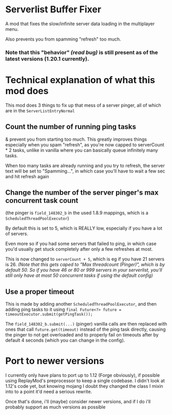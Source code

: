 # Serverlist Buffer Fixer
A mod that fixes the slow/infinite server data loading in the multiplayer menu. 

Also prevents you from spamming "refresh" too much.

### Note that this "behavior" *(read bug)* is still present as of the latest versions (1.20.1 currently).

# Technical explanation of what this mod does
This mod does 3 things to fix up that mess of a server pinger, all of which are in the `ServerListEntryNormal`

## Count the number of running ping tasks
& prevent you from starting too much. This greatly improves things especially when you spam "refresh", as you're now capped to serverCount * 2 tasks, unlike in vanilla where you can basically queue infinitely many tasks.  

When too many tasks are already running and you try to refresh, the server text will be set to "Spamming...", in which case you'll have to wait a few sec and hit refresh again

## Change the number of the server pinger's max concurrent task count
(the pinger is `field_148302_b` in the used 1.8.9 mappings, which is a `ScheduledThreadPoolExecutor`)

By default this is set to 5, which is REALLY low, especially if you have a lot of servers.

Even more so if you had some servers that failed to ping, in which case you'd usually get stuck completely after only a few refreshes at most.

This is now changed to `serverCount + 5`, which is eg if you have 21 servers is 26.
*(Note that this gets caped to "Max threadcount (Pinger)", which is by default 50. So if you have 46 or 80 or 999 servers in your serverlist, you'll still only have at most 50 concurrent tasks if using the default config)*

## Use a proper timeout
This is made by adding another `ScheduledThreadPoolExecutor`, and then adding ping tasks to it using `final Future<?> future = timeoutExecutor.submit(getPingTask());`

The `field_148302_b.submit(...)` (pinger) vanilla calls are then replaced with ones that call `future.get(timeout)` instead of the ping task directly, causing the pinger to not get overloaded and to properly fail on timeouts after by default 4 seconds (which you can change in the config).

# Port to newer versions
I currently only have plans to port up to 1.12 (Forge obviously), if possible using ReplayMod's preprocessor to keep a single codebase. I didn't look at 1.12's code yet, but knowing mojang I doubt they changed the class I mixin into to a point it'd need a serious rewrite.

Once that's done, i'll (maybe) consider newer versions, and if I do i'll probably support as much versions as possible
